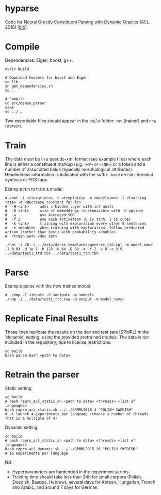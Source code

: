 
# hyparse

Code for [Neural Greedy Constituent Parsing with Dynamic Oracles](http://www.aclweb.org/anthology/P/P16/P16-1017.pdf) (ACL 2016) [[bib]](http://www.aclweb.org/anthology/P/P16/P16-1017.bib).

# Compile

Dependencies: Eigen, boost, g++.

    mkdir build

    # Download headers for boost and Eigen
    cd lib
    sh get_dependencies.sh
    cd ..

    # Compile
    cd src/dense_parser
    make
    cd ../..


Two executable files should appear in the `build` folder: `nnt` (trainer) and `nnp` (parser).

# Train

The data must be in a pseudo-xml format (see example files) where each
line is either a constituent markup (e.g. `<NP>` or `</NP>`)
or a token and a number of associated fields (typically morphological attributes).
Headedness information is indicated with the suffix `-head` on non-terminal
symbols or POS tags.

Example run to train a model:

    #./nnt -i <iterations> -t <templates> -m <modelname> -l <learning rate> -d <decrease constant for lr> 
    #  -H <int>     adds a hidden layer with int units
    #  -D <int>     size of embeddings (customizable with -K option)
    #  -a           use Averaged SGD
    #  -f 2         use ReLU activation (0 is tanh, 1 is cube)
    #  -k <int>     training with exploration every other 8 sentences
    #  -e <double>  when training with exploration, follow predicted action (rather than best) with probability <double>
    #  <train set> <dev set>
    
    ./nnt -i 20 -t ../data/dense_templates/generic_ttd.tpl -m model_name  -l 0.03 -d 1e-7 -H 128 -H 64 -D 32 -a -f 2 -k 8 -e 0.9  ../data/test1_ttd.tbk ../data/test1_ttd.tbk 


# Parse


Example parse with the new trained model:

    # ./nnp -I <input> -O <output> -m <model>
    ./nnp -I ../data/test1_ttd.raw -O output -m model_name/ 


# Replicate Final Results


These lines replicate the results on the dev and test sets (SPMRL)
in the 'dynamic' setting, using the provided pretrained models.
The data is not included in the repository, due to license restrictions.

    cd build
    bash parse.bash <path to data>

# Retrain the parser

Static setting:

    cd build
    # bash repro_acl_static.sh <path to data> <threads> <list of languages>
    bash repro_acl_static.sh ../../SPMRL2015 4 "POLISH SWEDISH"
    # -> launch 4 experiments per language (choose a number of threads that is a multiple of 4)

Dynamic setting:

    cd build
    # bash repro_acl_static.sh <path to data> <threads> <list of languages>
    bash repro_acl_dynamic.sh ../../SPMRL2015 16 "POLISH SWEDISH"
    # 16 experiments per language


NB:
- Hyperparameters are hardcoded in the experiment scripts.
- Training time should take less than 24h for small corpora (Polish, Swedish, Basque, Hebrew),
  several days for Korean, Hungarian, French and Arabic, and around 7 days for German.

